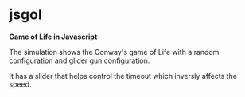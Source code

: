 # jsgol
**Game of Life in Javascript**

The simulation shows the Conway's game of Life with a random configuration and glider gun configuration.

It has a slider that helps control the timeout which inversly affects the speed.




